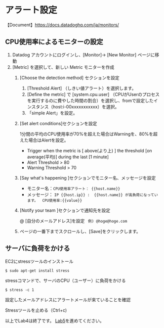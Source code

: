
# アラート設定
【Document】https://docs.datadoghq.com/ja/monitors/
## CPU使用率によるモニターの設定
1. Datadog アカウントにログインし、[Monitor]→ [New Monitor] ページに移動
2. [Metric] を選択して、新しい Metric モニターを作成
	1.  [Choose the detection method] セクションを設定
 		1. [Threshold Alert] （しきい値アラート）を選択します。
		2. [Define the metric] で [system.cpu.user] （CPUがUserのプロセスを実行するのに費やした時間の割合）を選択し、fromで設定したインスタンス（host:i-00xxxxxxxxxxx）を選択。
  		3.  「simple Alert」を設定。

	2. [Set alert conditions]セクションを設定

  		1分間の平均のCPU使用率が70%を超えた場合はWarningを、80%を超えた場合はAlertを設定。	
		- Trigger when the metric is [ above(より上) ]  the threshold [on average(平均)]  during the last  [1 minute]
		- Alert Threshold > 80
		- Warning Threshold > 70

  	3. [Say what's happening ]セクションでモニター名、メッセージを設定

         - モニター名：`CPU使用率アラート： {{host.name}}`
         - メッセージ： 
				```IP {{host.ip}} :  {{host.name}} が高負荷になっています。 
 					CPU使用率:{{value}} ```

	4.  [Notify your team ]セクションで通知先を設定

		@ [自分のメールアドレス]を設定 
 		`  例) @hoge@hoge.com  `

  	5. ページの一番下までスクロールし、[Save]をクリックします。

## サーバに負荷をかける
 EC2にstressツールのインストール
```
$ sudo apt-get install stress
```
stressコマンドで、サーバのCPU（ユーザー）に負荷をかける
```
$ stress -c 1
```
設定したメールアドレスにアラートメールが来ていることを確認

Stressツールを止める（Ctrl+c)


以上でLab4は終了です。
[Lab5](../Lab5)を進めてください。
